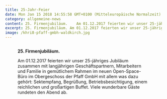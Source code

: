 ```yaml
---
title: 25-Jahr-Feier
date: Mon Jan 15 2018 14:55:58 GMT+0100 (Mitteleuropäische Normalzeit)
category: allgemeine-news
content: 25. Firmenjubiläum.    Am 01.12.2017 feierten wir unser 25-jähriges Jubiläum zusammen mit langjährigen Geschäftspartnern, Mitarbeitern und Familie in gemütlichem Rahmen im neuen Open-Space-Büro im Obergeschoss der Pfaff GmbH mit allem was dazu gehört Sektempfang, Begrüßung, Betriebsbesichtigung, einem reichlichen und großartigen Buffet. Viele wunderbare Gäste rundeten den Abend ab.
excerpt: 25. Firmenjubiläum. Am 01.12.2017 feierten wir unser 25-jähriges Jubiläum zusammen mit langjährigen Geschäftspartnern, Mitarbeitern und Familie in gemütlichem Rahmen im neuen Open-Space-Büro im Obergeschoss der …
image: /khri8-pfaff-gmbh-waldkirch.jpg
---
```


<figure class="wp-block-image size-large"><img loading="lazy"   src="/khri8-pfaff-gmbh-waldkirch.jpg

<!--more-->

" alt="" class="wp-image-650"   /></figure>



<strong>25. Firmenjubiläum.</strong></p>



<p>Am 01.12.2017 feierten wir unser 25-jähriges Jubiläum zusammen mit langjährigen Geschäftspartnern, Mitarbeitern und Familie in gemütlichem Rahmen im neuen Open-Space-Büro im Obergeschoss der Pfaff GmbH mit allem was dazu gehört: Sektempfang, Begrüßung, Betriebsbesichtigung, einem reichlichen und großartigen Buffet. Viele wunderbare Gäste rundeten den Abend ab.</p>

